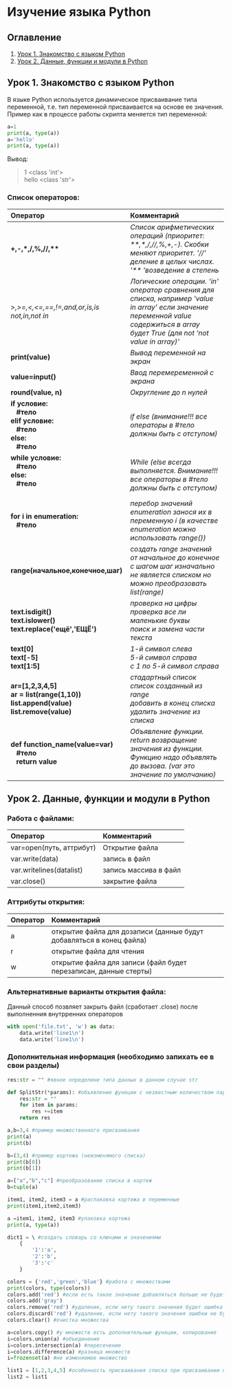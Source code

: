 # Изучение языка Python
## Оглавление
1. [Урок 1. Знакомство с языком Python](#Lesson1)
2. [Урок 2. Данные, функции и модули в Python](#Lesson2)

## <a name="Lesson1"></a>Урок 1. Знакомство с языком Python
В языке Python используется динамическое присваивание типа переменной, т.е. тип переменной присваивается на основе ее значения.<br/>
Пример как в процессе работы скрипта меняется тип переменной:
```Python
a=1
print(a, type(a))
a='hello'
print(a, type(a))
```
Вывод:
>1 <class 'int'><br/>
>hello <class 'str'>

### Список операторов:
Оператор|Комментарий
:-|:-
**+,-,\*,/,%,//,\*\***|*Список арифметических операций (приоритет: \*\*,\*,/,//,%,+,-). Скобки меняют приоритет. '//' деление в целых числах. '\*\* 'возведение в степень*
*>,>=,<,<=,==,!=,and,or,is,is not,in,not in*|*Логические операции. 'in' оператор сравнения для списка, например 'value in array' если значение переменной value содержиться в array будет True (для not 'not value in array)'*
**print(value)**|*Вывод переменной на экран*
**value=input()**|*Ввод перемеременной с экрана*
**round(value, n)**|*Округление до n нулей*
**if условие:<br/>&nbsp;&nbsp;&nbsp;#тело<br/>elif условие:<br/>&nbsp;&nbsp;&nbsp;#тело<br/>else:<br/>&nbsp;&nbsp;&nbsp;#тело**|*if else (внимание!!! все операторы в #тело должны быть с отступом)*
**while условие:<br/>&nbsp;&nbsp;&nbsp;#тело<br/>else:<br/>&nbsp;&nbsp;&nbsp;#тело<br/><br/>**|*While (else всегда выполняется. Внимание!!! все операторы в #тело должны быть с отступом)*
**for i in enumeration:<br/>&nbsp;&nbsp;&nbsp;#тело<br/>**|*перебор значений enumeration занося их в переменную i (в качестве enumeration можно использовать range())*
**range(начальное,конечное,шаг)**|*создать range значений от начальное до конечное c шагом шаг изначально не является списком но можно преобразовать list(range)*
**text.isdigit()<br/>text.islower()<br/>text.replace('ещё','ЕЩЁ')**|*проверка на цифры<br/>проверка все ли маленькие буквы<br/>поиск и замена части текста*
**text[0]<br/>text[-5]<br/>text[1:5]**|*1-й символ слева<br/>5-й символ справа<br/>с 1 по 5-й символ справа*
**ar=[1,2,3,4,5]<br/>ar = list(range(1,10))<br/>list.append(value)<br/>list.remove(value)**|*стадартный список<br/>список созданный из range<br/>добавить в конец списка<br/>удалить значение из списка*
**def function_name(value=var)<br/>&nbsp;&nbsp;&nbsp;#тело<br/>&nbsp;&nbsp;&nbsp;return value**|*Объявление функции. return возвращение значения из функции. Функцию надо объявлять до вызова. (var это значение по умолчанию)*

## <a name="Lesson2"></a>Урок 2. Данные, функции и модули в Python

### Работа с файлами:
Оператор|Комментарий
:-|:-
var=open(путь, аттрибут)|Открытие файла
var.write(data)|запись в файл
var.writelines(datalist)|запись массива в файл
var.close()|закрытие файла

### Аттрибуты открытия:
Оператор|Комментарий
:-|:-
a|открытие файла для дозаписи (данные будут добавляться в конец файла)
r|открытие файла для чтения
w|открытие файла для записи (файл будет перезаписан, данные стерты)

### Альтернативные варианты открытия файла:
Данный способ позвляет закрыть файл (сработает .close) после выполненния внутрренних операторов 
```Python
with open('file.txt', 'w') as data:
    data.write('line1\n')
    data.write('line1\n')
```

### Дополнительная информация (необходимо запихать ее в свои разделы)
```Python
res:str = "" #явное определине типа данных в данном случае str

def SplitStr(*params): #объявление функции с незвестным количеством параметров
    res:str = ""
    for item in params:
        res +=item
    return res

a,b=3,4 #пример множественного присваивания
print(a)
print(b)

b=(3,4) #пример кортежа (неизменямого списка)
print(b[0])
print(b[1])

a=["a","b","c"] #преобразование списка в кортеж
b=tuple(a)

item1, item2, item3 = a #распаковка кортежа в переменные
print(item1,item2,item3)

a =item1, item2, item3 #упаковка кортежа
print(a, type(a))

dict1 = \ #создать словарь со ключами и значениями
    {
        '1':'a',
        '2':'b',
        '3':'c'
    }

colors = {'red','green','blue'} #работа с множествами
print(colors, type(colors))
colors.add('red') #если есть такое значение добавляться больше не будет
colors.add('gray')
colors.remove('red') #удаление, если нету такого значения будет ошибка
colors.discard('red') #удаление, если нету такого значения ошибки не будет
colors.clear() #очистка множества

a=colors.copy() #у множеств есть дополнительные функции, копирование
i=сolors.union(a) #объединение
i=colors.intersection(a) #пересечение
i=colors.difference(a) #разница множеств
i=frozenset(a) #не изменяемое множество

list1 = [1,2,3,4,5] #особенность присваивания списка при присваивании присваивается ссылка (изменяя один список изменяется и другой)
list2 = list1
```
